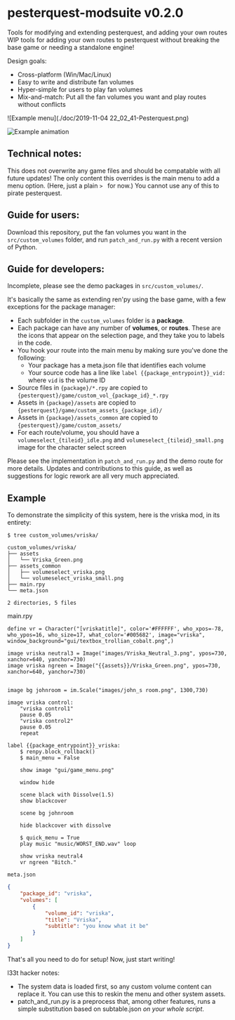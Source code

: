 # pesterquest-modsuite v0.2.0
Tools for modifying and extending pesterquest, and adding your own routes
WIP tools for adding your own routes to pesterquest without breaking the base game or needing a standalone engine!

Design goals:

- Cross-platform (Win/Mac/Linux)
- Easy to write and distribute fan volumes
- Hyper-simple for users to play fan volumes
- Mix-and-match: Put all the fan volumes you want and play routes without conflicts

![Example menu](./doc/2019-11-04 22_02_41-Pesterquest.png)

![Example animation](./doc/pq-ms-2.gif)

## Technical notes:

This does not overwrite any game files and should be compatable with all future updates!
The only content this overrides is the main menu to add a menu option. (Here, just a plain `> ` for now.)
You cannot use any of this to pirate pesterquest. 

## Guide for users:

Download this repository, put the fan volumes you want in the `src/custom_volumes` folder, and run `patch_and_run.py` with a recent version of Python.

## Guide for developers:

Incomplete, please see the demo packages in `src/custom_volumes/`.

It's basically the same as extending ren'py using the base game, with a few exceptions for the package manager:
- Each subfolder in the `custom_volumes` folder is a **package**.
- Each package can have any number of **volumes**, or **routes**. These are the icons that appear on the selection page, and they take you to labels in the code.
- You hook your route into the main menu by making sure you've done the following:
    - Your package has a meta.json file that identifies each volume
    - Your source code has a line like `label {{package_entrypoint}}_vid:` where `vid` is the volume ID
- Source files in `{package}/*.rpy` are copied to `{pesterquest}/game/custom_vol_{package_id}_*.rpy`
- Assets in `{package}/assets` are copied to `{pesterquest}/game/custom_assets_{package_id}/`
- Assets in `{package}/assets_common` are copied to `{pesterquest}/game/custom_assets/`
- For each route/volume, you should have a `volumeselect_{tileid}_idle.png` and `volumeselect_{tileid}_small.png` image for the character select screen

Please see the implementation in `patch_and_run.py` and the demo route for more details.
Updates and contributions to this guide, as well as suggestions for logic rework are all very much appreciated. 

## Example

To demonstrate the simplicity of this system, here is the vriska mod, in its entirety:

`$ tree custom_volumes/vriska/`
```
custom_volumes/vriska/
├── assets
│   └── Vriska_Green.png
├── assets_common
│   ├── volumeselect_vriska.png
│   └── volumeselect_vriska_small.png
├── main.rpy
└── meta.json

2 directories, 5 files
```

main.rpy
```renpy
define vr = Character("[vriskatitle]", color='#FFFFFF', who_xpos=-78, who_ypos=16, who_size=17, what_color='#005682', image="vriska", window_background="gui/textbox_trollian_cobalt.png",)

image vriska neutral3 = Image("images/Vriska_Neutral_3.png", ypos=730, xanchor=640, yanchor=730)
image vriska ngreen = Image("{{assets}}/Vriska_Green.png", ypos=730, xanchor=640, yanchor=730)


image bg johnroom = im.Scale("images/john_s room.png", 1300,730)

image vriska control:
    "vriska control1"
    pause 0.05
    "vriska control2"
    pause 0.05
    repeat

label {{package_entrypoint}}_vriska:
    $ renpy.block_rollback()
    $ main_menu = False

    show image "gui/game_menu.png"

    window hide

    scene black with Dissolve(1.5)
    show blackcover

    scene bg johnroom

    hide blackcover with dissolve

    $ quick_menu = True
    play music "music/WORST_END.wav" loop

    show vriska neutral4
    vr ngreen "8itch."
```

`meta.json`
```json
{
    "package_id": "vriska",
    "volumes": [
        {
            "volume_id": "vriska",
            "title": "Vriska",
            "subtitle": "you know what it be"
        }
    ]
}
```

That's all you need to do for setup! Now, just start writing!

l33t hacker notes:
- The system data is loaded first, so any custom volume content can replace it. You can use this to reskin the menu and other system assets. 
- patch_and_run.py is a preprocess that, among other features, runs a simple substitution based on subtable.json *on your whole script*. 
